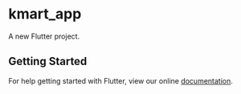 # kmart_app

A new Flutter project.

## Getting Started

For help getting started with Flutter, view our online
[documentation](https://flutter.io/).
